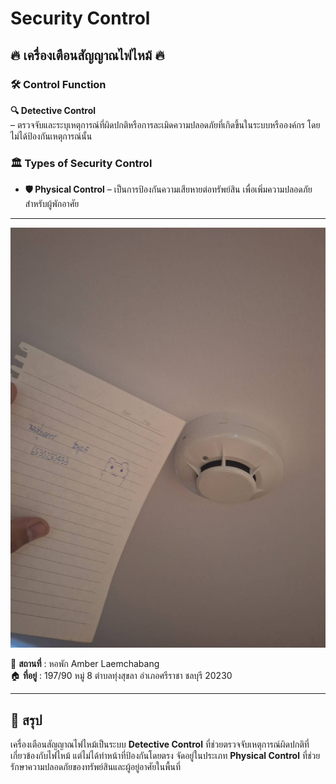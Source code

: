 # Security Control

## 🔥 เครื่องเตือนสัญญาณไฟไหม้ 🔥

### 🛠️ Control Function  
**🔍 Detective Control**  
– ตรวจจับและระบุเหตุการณ์ที่ผิดปกติหรือการละเมิดความปลอดภัยที่เกิดขึ้นในระบบหรือองค์กร โดยไม่ได้ป้องกันเหตุการณ์นั้น

### 🏛️ Types of Security Control 
- **🛡️ Physical Control** – เป็นการป้องกันความเสียหายต่อทรัพย์สิน เพื่อเพิ่มความปลอดภัยสำหรับผู้พักอาศัย

---

![fire alarm](/MyPhoto/fire.jpg)  

📍 **สถานที่** : หอพัก Amber Laemchabang  
🏠 **ที่อยู่** : 197/90 หมู่ 8 ตำบลทุ่งสุขลา อำเภอศรีราชา ชลบุรี 20230  

---

## 📌 สรุป
เครื่องเตือนสัญญาณไฟไหม้เป็นระบบ **Detective Control** ที่ช่วยตรวจจับเหตุการณ์ผิดปกติที่เกี่ยวข้องกับไฟไหม้ แต่ไม่ได้ทำหน้าที่ป้องกันโดยตรง จัดอยู่ในประเภท **Physical Control** ที่ช่วยรักษาความปลอดภัยของทรัพย์สินและผู้อยู่อาศัยในพื้นที่

